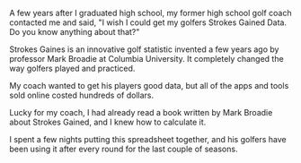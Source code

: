 A few years after I graduated high school, my former high school golf coach contacted me and said, "I wish I could get my golfers Strokes Gained Data. Do you know anything about that?"

Strokes Gaines is an innovative golf statistic invented a few years ago by professor Mark Broadie at Columbia University. It completely changed the way golfers played and practiced.

My coach wanted to get his players good data, but all of the apps and tools sold online costed hundreds of dollars.

Lucky for my coach, I had already read a book written by Mark Broadie about Strokes Gained, and I knew how to calculate it.

I spent a few nights putting this spreadsheet together, and his golfers have been using it after every round for the last couple of seasons.

